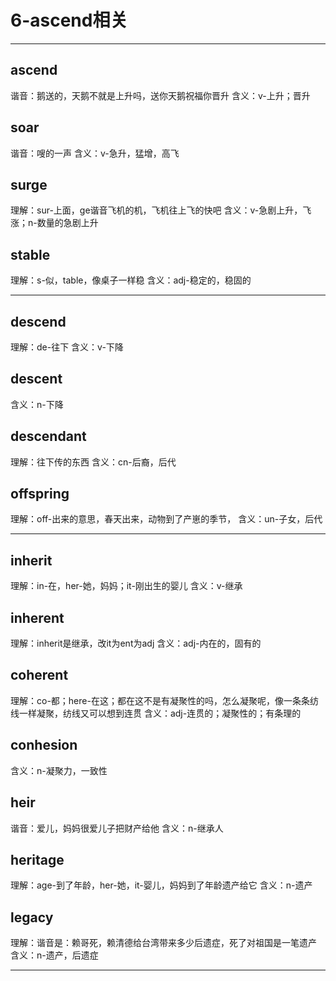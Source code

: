 # 6-ascend相关

---

## ascend

谐音：鹅送的，天鹅不就是上升吗，送你天鹅祝福你晋升
含义：v-上升；晋升


## soar

谐音：嗖的一声
含义：v-急升，猛增，高飞


## surge

理解：sur-上面，ge谐音飞机的机，飞机往上飞的快吧
含义：v-急剧上升，飞涨；n-数量的急剧上升


## stable

理解：s-似，table，像桌子一样稳
含义：adj-稳定的，稳固的

---

## descend

理解：de-往下
含义：v-下降


## descent

含义：n-下降


## descendant

理解：往下传的东西
含义：cn-后裔，后代


## offspring

理解：off-出来的意思，春天出来，动物到了产崽的季节，
含义：un-子女，后代

---

## inherit

理解：in-在，her-她，妈妈；it-刚出生的婴儿
含义：v-继承


## inherent

理解：inherit是继承，改it为ent为adj
含义：adj-内在的，固有的


## coherent

理解：co-都；here-在这；都在这不是有凝聚性的吗，怎么凝聚呢，像一条条纺线一样凝聚，纺线又可以想到连贯
含义：adj-连贯的；凝聚性的；有条理的


## conhesion

含义：n-凝聚力，一致性


## heir

谐音：爱儿，妈妈很爱儿子把财产给他
含义：n-继承人


## heritage

理解：age-到了年龄，her-她，it-婴儿，妈妈到了年龄遗产给它
含义：n-遗产


## legacy

理解：谐音是：赖哥死，赖清德给台湾带来多少后遗症，死了对祖国是一笔遗产
含义：n-遗产，后遗症


---


